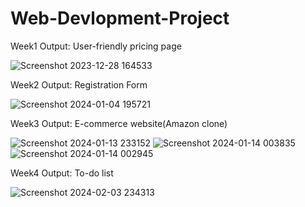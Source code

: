 # Web-Devlopment-Project

Week1 Output:
User-friendly pricing page

![Screenshot 2023-12-28 164533](https://github.com/SakshiNagare2004/Web-Devlopment-Project/assets/144937900/68dae098-37f2-42e9-aa45-2c7b9325249e)


Week2 Output:
Registration Form

![Screenshot 2024-01-04 195721](https://github.com/SakshiNagare2004/Web-Devlopment-Project/assets/144937900/d4bbf96f-54c4-4f75-8ec7-3d5cafb54426)


Week3 Output:
E-commerce website(Amazon clone)

![Screenshot 2024-01-13 233152](https://github.com/SakshiNagare2004/Web-Devlopment-Project/assets/144937900/0aebc36f-38bb-45bb-b430-a8383697433d)
![Screenshot 2024-01-14 003835](https://github.com/SakshiNagare2004/Web-Devlopment-Project/assets/144937900/5b701844-31e5-4276-915c-f8bb5212e59b)
![Screenshot 2024-01-14 002945](https://github.com/SakshiNagare2004/Web-Devlopment-Project/assets/144937900/f00c9267-9d3f-49cd-9479-3bc5ddf80b29)

Week4 Output:
To-do list


![Screenshot 2024-02-03 234313](https://github.com/SakshiNagare2004/Web-Devlopment-Project/assets/144937900/47d72db0-d202-4a8c-98a6-64414b3fac8f)
